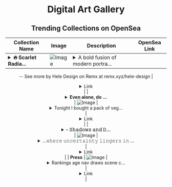 <div align="center">

# Digital Art Gallery

## Trending Collections on OpenSea

| Collection Name                       | Image                                                                                     | Description                       | OpenSea Link                                                                                          |
|---------------------------------------|-------------------------------------------------------------------------------------------|-----------------------------------|--------------------------------------------------------------------------------------------------------|
| **<details><summary>🔥 Scarlet Radia...</summary>🔥 Scarlet Radiance 🔥</details>** | ![Image](https://i.seadn.io/s/raw/files/822ff7a411f34b115c17a6724e667c44.jpg?w=500&auto=format?w=200&auto=format) | <details><summary>A bold fusion of modern portra...</summary>A bold fusion of modern portraiture and high-fashion surrealism, this artwork captures the essence of confidence and allure. Bathed in fiery hues, she embodies passion, power, and an untamed spirit. 🔴✨
--
See more by Hele Design on Remx at remx.xyz/hele-design</details> | <details><summary>Link</summary>[🔥 Scarlet Radiance 🔥](https://opensea.io/collection/scarlet-radiance)</details> |
| **<details><summary>Even alone, do ...</summary>Even alone, do your best</details>** | ![Image](https://i.seadn.io/s/raw/files/9b81395d20698a1b5fa33b6358fb45cc.jpg?w=500&auto=format?w=200&auto=format) | <details><summary>Tonight I bought a pack of veg...</summary>Tonight I bought a pack of vegetables and there was a little flower 🌼 on top.
Between all those greens that little yellow beauty bring smile to my face.

Everything little things matters.
--
See more by Seendollf on Remx at remx.xyz/seendollf</details> | <details><summary>Link</summary>[Even alone, do your best](https://opensea.io/collection/even-alone-do-your-best)</details> |
| **<details><summary>- 𝚂𝚑𝚊𝚍𝚘𝚠𝚜 𝚊𝚗𝚍 𝙳...</summary>- 𝚂𝚑𝚊𝚍𝚘𝚠𝚜 𝚊𝚗𝚍 𝙳𝚘𝚞𝚋𝚝𝚜 -</details>** | ![Image](https://i.seadn.io/s/raw/files/75fbd2e142787b9eff6c015ea10a9e60.jpg?w=500&auto=format?w=200&auto=format) | <details><summary>…𝚠𝚑𝚎𝚛𝚎 𝚞𝚗𝚌𝚎𝚛𝚝𝚊𝚒𝚗𝚝𝚢 𝚕𝚒𝚗𝚐𝚎𝚛𝚜 𝚒𝚗 ...</summary>…𝚠𝚑𝚎𝚛𝚎 𝚞𝚗𝚌𝚎𝚛𝚝𝚊𝚒𝚗𝚝𝚢 𝚕𝚒𝚗𝚐𝚎𝚛𝚜 𝚒𝚗 𝚝𝚑𝚎 𝚍𝚒𝚖 𝚕𝚒𝚐𝚑𝚝, 𝚜𝚑𝚊𝚙𝚒𝚗𝚐 𝚝𝚑𝚎 𝚞𝚗𝚔𝚗𝚘𝚠𝚗…
--
See more by 𝙹𝚊𝚗𝚗𝚎 on Remx at remx.xyz/memories-in-a-small-box</details> | <details><summary>Link</summary>[- 𝚂𝚑𝚊𝚍𝚘𝚠𝚜 𝚊𝚗𝚍 𝙳𝚘𝚞𝚋𝚝𝚜 -](https://opensea.io/collection/shadows-and-doubts)</details> |
| **Press** | ![Image](https://i.seadn.io/s/raw/files/ff0302edee35ef32818e5bdde3f48b91.jpg?w=500&auto=format?w=200&auto=format) | <details><summary>Rankings age nav draws scene c...</summary>Rankings age nav draws scene committee find two rental accompanied</details> | <details><summary>Link</summary>[Press](https://opensea.io/collection/press-18)</details> |

</div>